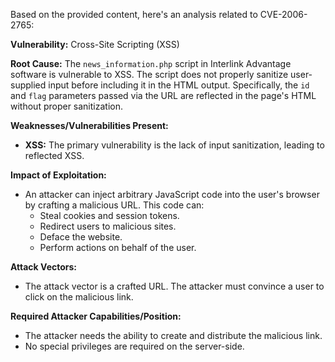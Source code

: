 Based on the provided content, here's an analysis related to CVE-2006-2765:

**Vulnerability:** Cross-Site Scripting (XSS)

**Root Cause:** The `news_information.php` script in Interlink Advantage software is vulnerable to XSS. The script does not properly sanitize user-supplied input before including it in the HTML output. Specifically, the `id` and `flag` parameters passed via the URL are reflected in the page's HTML without proper sanitization.

**Weaknesses/Vulnerabilities Present:**
*   **XSS:** The primary vulnerability is the lack of input sanitization, leading to reflected XSS.

**Impact of Exploitation:**
*   An attacker can inject arbitrary JavaScript code into the user's browser by crafting a malicious URL. This code can:
    *   Steal cookies and session tokens.
    *   Redirect users to malicious sites.
    *   Deface the website.
    *   Perform actions on behalf of the user.

**Attack Vectors:**
*   The attack vector is a crafted URL. The attacker must convince a user to click on the malicious link.

**Required Attacker Capabilities/Position:**
*   The attacker needs the ability to create and distribute the malicious link.
*   No special privileges are required on the server-side.